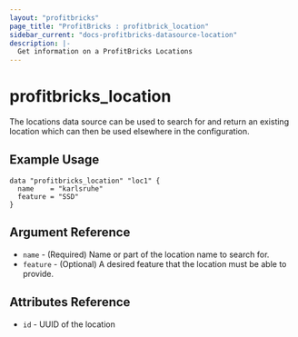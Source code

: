 ```yaml
---
layout: "profitbricks"
page_title: "ProfitBricks : profitbrick_location"
sidebar_current: "docs-profitbricks-datasource-location"
description: |-
  Get information on a ProfitBricks Locations
---
```


# profitbricks\_location

The locations data source can be used to search for and return an existing location which can then be used elsewhere in the configuration.

## Example Usage

```
data "profitbricks_location" "loc1" {
  name    = "karlsruhe"
  feature = "SSD"
}
```

## Argument Reference

 * `name` - (Required) Name or part of the location name to search for.
 * `feature` - (Optional) A desired feature that the location must be able to provide.

## Attributes Reference

 * `id` - UUID of the location
